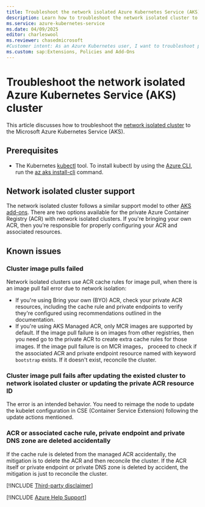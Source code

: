 ```yaml
---
title: Troubleshoot the network isolated Azure Kubernetes Service (AKS) cluster
description: Learn how to troubleshoot the network isolated cluster to the Azure Kubernetes Service (AKS).
ms.service: azure-kubernetes-service
ms.date: 04/09/2025
editor: charleswool
ms.reviewer: chasedmicrosoft
#Customer intent: As an Azure Kubernetes user, I want to troubleshoot problems that involve the network isolated cluster so that I can successfully use this feature on Azure Kubernetes Service (AKS).
ms.custom: sap:Extensions, Policies and Add-Ons
---
```


# Troubleshoot the network isolated Azure Kubernetes Service (AKS) cluster

This article discusses how to troubleshoot the [network isolated cluster][network-isolated-cluster] to the Microsoft Azure Kubernetes Service (AKS). 

## Prerequisites

- The Kubernetes [kubectl](https://kubernetes.io/docs/reference/kubectl/overview/) tool. To install kubectl by using the [Azure CLI](/cli/azure/install-azure-cli), run the [az aks install-cli](/cli/azure/aks#az-aks-install-cli) command.

## Network isolated cluster support

The network isolated cluster follows a similar support model to other [AKS add-ons](/azure/aks/integrations). There are two options available for the private Azure Container Registry (ACR) with network isolated clusters. If you're bringing your own ACR, then you're responsible for properly configuring your ACR and associated resources.

## Known issues

### Cluster image pulls failed
Network isolated clusters use ACR cache rules for image pull, when there is an image pull fail error due to network isolation:
- If you're using Bring your own (BYO) ACR, check your private ACR resources, including the cache rule and private endpoints to verify they're configured using recommendations outlined in the documentation.
- If you're using AKS Managed ACR, only MCR images are supported by default. If the image pull failure is on images from other registries, then you need go to the private ACR to create extra cache rules for those images. If the image pull failure is on MCR images， proceed to check if the associated ACR and private endpoint resource named with keyword `bootstrap` exists. If it doesn't exist, reconcile the cluster.

### Cluster image pull fails after updating the existed cluster to network isolated cluster or updating the private ACR resource ID
The error is an intended behavior. You need to reimage the node to update the kubelet configuration in CSE (Container Service Extension) following the update actions mentioned.

### ACR or associated cache rule, private endpoint and private DNS zone are deleted accidentally
If the cache rule is deleted from the managed ACR accidentally, the mitigation is to delete the ACR and then reconcile the cluster. If the ACR itself or private endpoint or private DNS zone is deleted by accident, the mitigation is just to reconcile the cluster.



[!INCLUDE [Third-party disclaimer](../../../includes/third-party-disclaimer.md)]

[!INCLUDE [Azure Help Support](../../../includes/azure-help-support.md)]

[network-isolated-cluster]: /azure/aks/concepts-network-isolated